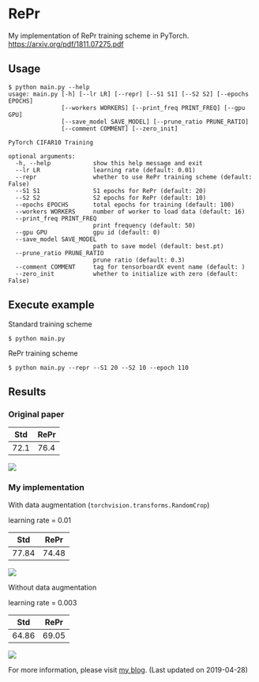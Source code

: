 # RePr
My implementation of RePr training scheme in PyTorch. https://arxiv.org/pdf/1811.07275.pdf

## Usage
```
$ python main.py --help
usage: main.py [-h] [--lr LR] [--repr] [--S1 S1] [--S2 S2] [--epochs EPOCHS]
               [--workers WORKERS] [--print_freq PRINT_FREQ] [--gpu GPU]
               [--save_model SAVE_MODEL] [--prune_ratio PRUNE_RATIO]
               [--comment COMMENT] [--zero_init]

PyTorch CIFAR10 Training

optional arguments:
  -h, --help            show this help message and exit
  --lr LR               learning rate (default: 0.01)
  --repr                whether to use RePr training scheme (default: False)
  --S1 S1               S1 epochs for RePr (default: 20)
  --S2 S2               S2 epochs for RePr (default: 10)
  --epochs EPOCHS       total epochs for training (default: 100)
  --workers WORKERS     number of worker to load data (default: 16)
  --print_freq PRINT_FREQ
                        print frequency (default: 50)
  --gpu GPU             gpu id (default: 0)
  --save_model SAVE_MODEL
                        path to save model (default: best.pt)
  --prune_ratio PRUNE_RATIO
                        prune ratio (default: 0.3)
  --comment COMMENT     tag for tensorboardX event name (default: )
  --zero_init           whether to initialize with zero (default: False)
```

## Execute example
Standard training scheme
```
$ python main.py
```

RePr training scheme
```
$ python main.py --repr --S1 20 --S2 10 --epoch 110
```

## Results

### Original paper

Std  | RePr
---- | ----
72.1 | 76.4

![](https://github.com/siahuat0727/RePr/blob/master/imgs/paper-result.png)

### My implementation

With data augmentation (`torchvision.transforms.RandomCrop`)

learning rate = 0.01

Std  | RePr
---- | ----
77.84| 74.48

![](https://github.com/siahuat0727/RePr/blob/master/imgs/lr0.01.png)


Without data augmentation

learning rate = 0.003

Std  | RePr
---- | ----
64.86| 69.05

![](https://github.com/siahuat0727/RePr/blob/master/imgs/lr0.003.png)

For more information, please visit [my blog](https://siahuat0727.github.io/2019/03/17/repr/). (Last updated on 2019-04-28)
